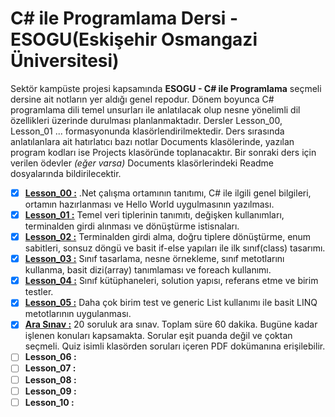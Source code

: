 # C# ile Programlama Dersi - ESOGU(Eskişehir Osmangazi Üniversitesi)

Sektör kampüste projesi kapsamında **ESOGU - C# ile Programlama** seçmeli dersine ait notların yer aldığı genel repodur. Dönem boyunca C# programlama dili temel unsurları ile anlatılacak olup nesne yönelimli dil özellikleri üzerinde durulması planlanmaktadır. Dersler Lesson_00, Lesson_01 ... formasyonunda klasörlendirilmektedir. Ders sırasında anlatılanlara ait hatırlatıcı bazı notlar Documents klasölerinde, yazılan program kodları ise Projects klasöründe toplanacaktır. Bir sonraki ders için verilen ödevler _(eğer varsa)_ Documents klasörlerindeki Readme dosyalarında bildirilecektir.

- [x] **[Lesson_00 :](https://github.com/buraksenyurt/akademi/tree/main/Lesson_00)** .Net çalışma ortamının tanıtımı, C# ile ilgili genel bilgileri, ortamın hazırlanması ve Hello World uygulmasının yazılması.
- [x] **[Lesson_01 :](https://github.com/buraksenyurt/akademi/tree/main/Lesson_01)** Temel veri tiplerinin tanımıtı, değişken kullanımları, terminalden girdi alınması ve dönüştürme istisnaları.
- [x] **[Lesson_02 :](https://github.com/buraksenyurt/akademi/tree/main/Lesson_02)** Terminalden girdi alma, doğru tiplere dönüştürme, enum sabitleri, sonsuz döngü ve basit if-else yapıları ile ilk sınıf(class) tasarımı.
- [x] **[Lesson_03 :](https://github.com/buraksenyurt/akademi/tree/main/Lesson_03)** Sınıf tasarlama, nesne örnekleme, sınıf metotlarını kullanma, basit dizi(array) tanımlaması ve foreach kullanımı.
- [x] **[Lesson_04 :](https://github.com/buraksenyurt/akademi/tree/main/Lesson_04)** Sınıf kütüphaneleri, solution yapısı, referans etme ve birim testler.
- [x] **[Lesson_05 :](https://github.com/buraksenyurt/akademi/tree/main/Lesson_05)** Daha çok birim test ve generic List kullanımı ile basit LINQ metotlarının uygulanması.
- [x] **[Ara Sınav :](https://github.com/buraksenyurt/akademi/tree/main/Quiz)** 20 soruluk ara sınav. Toplam süre 60 dakika. Bugüne kadar işlenen konuları kapsamakta. Sorular eşit puanda değil ve çoktan seçmeli. Quiz isimli klasörden soruları içeren PDF dokümanına erişilebilir.
- [ ] **Lesson_06 :**
- [ ] **Lesson_07 :**
- [ ] **Lesson_08 :**
- [ ] **Lesson_09 :**
- [ ] **Lesson_10 :**